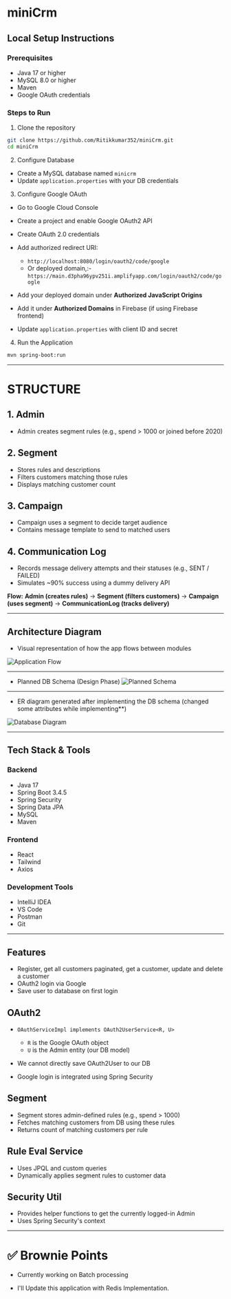 # miniCrm


## Local Setup Instructions

### Prerequisites

* Java 17 or higher
* MySQL 8.0 or higher
* Maven
* Google OAuth credentials

### Steps to Run

1. Clone the repository

```bash
git clone https://github.com/Ritikkumar352/miniCrm.git
cd miniCrm
```

2. Configure Database

* Create a MySQL database named `minicrm`
* Update `application.properties` with your DB credentials

3. Configure Google OAuth

* Go to Google Cloud Console
* Create a project and enable Google OAuth2 API
* Create OAuth 2.0 credentials
* Add authorized redirect URI:

    * `http://localhost:8080/login/oauth2/code/google`
    * Or deployed domain,:-
      `https://main.d3pha96ypv251i.amplifyapp.com/login/oauth2/code/google`
* Add your deployed domain under **Authorized JavaScript Origins**
* Add it under **Authorized Domains** in Firebase (if using Firebase frontend)
* Update `application.properties` with client ID and secret

4. Run the Application

```bash
mvn spring-boot:run
```

---


# STRUCTURE

## 1. Admin

* Admin creates segment rules (e.g., spend > 1000 or joined before 2020)

## 2. Segment

* Stores rules and descriptions
* Filters customers matching those rules
* Displays matching customer count

## 3. Campaign

* Campaign uses a segment to decide target audience
* Contains message template to send to matched users

## 4. Communication Log

* Records message delivery attempts and their statuses (e.g., SENT / FAILED)
* Simulates \~90% success using a dummy delivery API

**Flow:**
**Admin (creates rules)** → **Segment (filters customers)** → **Campaign (uses segment)** → **CommunicationLog (tracks delivery)**

---


## Architecture Diagram

* Visual representation of how the app flows between modules

![Application Flow](images/Application-flow.jpeg)

---

* Planned DB Schema (Design Phase)
  ![Planned Schema](images/xeno-crm-db-rel.png)

---

* ER diagram generated after implementing the DB schema  (changed some attributes while implementing**)

![Database Diagram](images/img.png)


---

## Tech Stack & Tools

### Backend

* Java 17
* Spring Boot 3.4.5
* Spring Security
* Spring Data JPA
* MySQL
* Maven

### Frontend

* React
* Tailwind
* Axios

### Development Tools

* IntelliJ IDEA
* VS Code
* Postman
* Git

--- 



## Features

* Register, get all customers paginated, get a customer, update and delete a customer
* OAuth2 login via Google
* Save user to database on first login

## OAuth2

* `OAuthServiceImpl implements OAuth2UserService<R, U>`

    * `R` is the Google OAuth object
    * `U` is the Admin entity (our DB model)
* We cannot directly save OAuth2User to our DB
* Google login is integrated using Spring Security

## Segment

* Segment stores admin-defined rules (e.g., spend > 1000)
* Fetches matching customers from DB using these rules
* Returns count of matching customers per rule

## Rule Eval Service

* Uses JPQL and custom queries
* Dynamically applies segment rules to customer data

## Security Util

* Provides helper functions to get the currently logged-in Admin
* Uses Spring Security's context

---

# ✅ Brownie Points

- Currently working on Batch processing 

- I'll Update this application with Redis Implementation.





